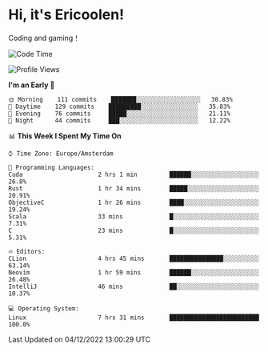 # Hi, it's Ericoolen!
Coding and gaming！

<!--START_SECTION:waka-->
![Code Time](http://img.shields.io/badge/Code%20Time-547%20hrs%2015%20mins-blue)

![Profile Views](http://img.shields.io/badge/Profile%20Views-12-blue)

**I'm an Early 🐤** 

```text
🌞 Morning    111 commits    ███████░░░░░░░░░░░░░░░░░░   30.83% 
🌆 Daytime    129 commits    █████████░░░░░░░░░░░░░░░░   35.83% 
🌃 Evening    76 commits     █████░░░░░░░░░░░░░░░░░░░░   21.11% 
🌙 Night      44 commits     ███░░░░░░░░░░░░░░░░░░░░░░   12.22%

```


📊 **This Week I Spent My Time On** 

```text
⌚︎ Time Zone: Europe/Amsterdam

💬 Programming Languages: 
Cuda                     2 hrs 1 min         ██████░░░░░░░░░░░░░░░░░░░   26.8% 
Rust                     1 hr 34 mins        █████░░░░░░░░░░░░░░░░░░░░   20.91% 
ObjectiveC               1 hr 26 mins        ████░░░░░░░░░░░░░░░░░░░░░   19.24% 
Scala                    33 mins             █░░░░░░░░░░░░░░░░░░░░░░░░   7.31% 
C                        23 mins             █░░░░░░░░░░░░░░░░░░░░░░░░   5.31%

🔥 Editors: 
CLion                    4 hrs 45 mins       ███████████████░░░░░░░░░░   63.14% 
Neovim                   1 hr 59 mins        ██████░░░░░░░░░░░░░░░░░░░   26.48% 
IntelliJ                 46 mins             ██░░░░░░░░░░░░░░░░░░░░░░░   10.37%

💻 Operating System: 
Linux                    7 hrs 31 mins       █████████████████████████   100.0%

```


 Last Updated on 04/12/2022 13:00:29 UTC
<!--END_SECTION:waka-->

